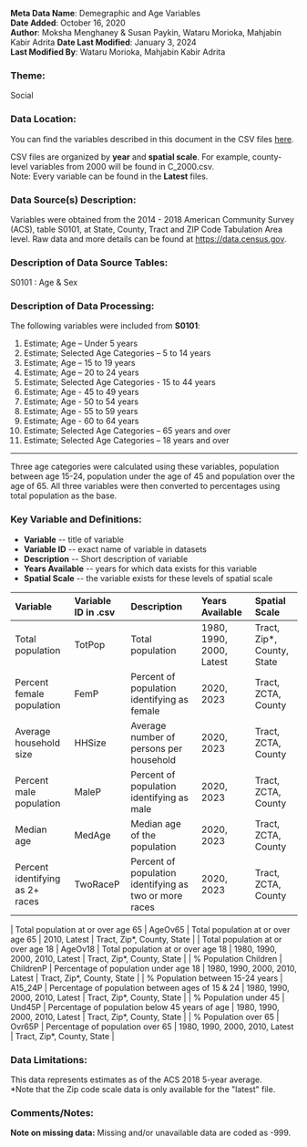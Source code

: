 **Meta Data Name**: Demegraphic and Age Variables  
**Date Added**: October 16, 2020  
**Author**: Moksha Menghaney & Susan Paykin, Wataru Morioka, Mahjabin Kabir Adrita 
**Date Last Modified**: January 3, 2024  
**Last Modified By**: Wataru Morioka, Mahjabin Kabir Adrita

### Theme: 
Social 

### Data Location: 
You can find the variables described in this document in the CSV files [here](../full_tables).  

CSV files are organized by **year** and **spatial scale**. For example, county-level variables from 2000 will be found in C_2000.csv.  
Note: Every variable can be found in the **Latest** files.

### Data Source(s) Description:  
Variables were obtained from the 2014 - 2018 American Community Survey (ACS), table S0101, at State, County, Tract and ZIP Code Tabulation Area level. Raw data and more details can be found at https://data.census.gov.

### Description of Data Source Tables:
S0101 : Age & Sex

### Description of Data Processing: 
The following variables were included from **S0101**:
  1.	Estimate; Age – Under 5 years
  2.	Estimate; Selected Age Categories – 5 to 14 years
  3.	Estimate; Age – 15 to 19 years 
  4.	Estimate; Age – 20 to 24 years 
  5.	Estimate; Selected Age Categories - 15 to 44 years
  6.	Estimate; Age - 45 to 49 years
  7.	Estimate; Age - 50 to 54 years
  8.	Estimate; Age - 55 to 59 years
  9.	Estimate; Age - 60 to 64 years
  10.	Estimate; Selected Age Categories – 65 years and over
  11.	Estimate; Selected Age Categories – 18 years and over

----------
Three age categories were calculated using these variables, population between age 15-24, population under the age of 45 and population over the age of 65. 
All three variables were then converted to percentages using total population as the base.

### Key Variable and Definitions:

- **Variable** -- title of variable
- **Variable ID** -- exact name of variable in datasets
- **Description** -- Short description of variable
- **Years Available** -- years for which data exists for this variable
- **Spatial Scale** -- the variable exists for these levels of spatial scale

| Variable | Variable ID in .csv | Description | Years Available | Spatial Scale |
|:---------|:--------------------|:------------|:----------------|:--------------|
| Total population | TotPop | Total population | 1980, 1990, 2000, Latest | Tract, Zip*, County, State |
| Percent female population         | FemP                | Percent of population identifying as female             | 2020, 2023           | Tract, ZCTA, County    |
| Average household size            | HHSize              | Average number of persons per household                 | 2020, 2023           | Tract, ZCTA, County    |
| Percent male population           | MaleP               | Percent of population identifying as male               | 2020, 2023           | Tract, ZCTA, County    |
| Median age                        | MedAge              | Median age of the population                            | 2020, 2023           | Tract, ZCTA, County    |
| Percent identifying as 2+ races   | TwoRaceP            | Percent of population identifying as two or more races  | 2020, 2023           | Tract, ZCTA, County    |

| Total population at or over age 65 | AgeOv65 | Total population at or over age 65 | 2010, Latest | Tract, Zip*, County, State |
| Total population at or over age 18 | AgeOv18 | Total population at or over age 18 | 1980, 1990, 2000, 2010, Latest | Tract, Zip*, County, State |
| % Population Children | ChildrenP | Percentage of population under age 18 | 1980, 1990, 2000, 2010, Latest | Tract, Zip*, County, State |
| % Population between 15-24 years | A15_24P | Percentage of population between ages of 15 & 24 | 1980, 1990, 2000, 2010, Latest | Tract, Zip*, County, State |
| % Population under 45  | Und45P | Percentage of population below 45 years of age | 1980, 1990, 2000, 2010, Latest | Tract, Zip*, County, State |
| % Population over 65 | Ovr65P | Percentage of population over 65 | 1980, 1990, 2000, 2010, Latest | Tract, Zip*, County, State |


### Data Limitations:
This data represents estimates as of the ACS 2018 5-year average.  
*Note that the Zip code scale data is only available for the "latest" file.

### Comments/Notes:
**Note on missing data:** Missing and/or unavailable data are coded as -999. 
